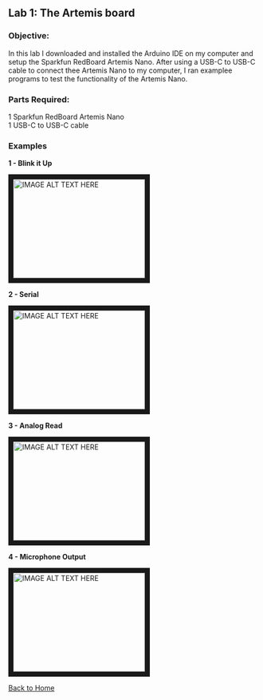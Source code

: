<!-- layout: page
title: "lab1"
permalink: https://matthewy12.github.io/fastrobots/Labs/lab1 -->

## Lab 1: The Artemis board

### Objective:
In this lab I downloaded and installed the Arduino IDE on my computer and setup 
the Sparkfun RedBoard Artemis Nano. After using a  USB-C to USB-C cable to connect 
thee Artemis Nano to my computer, I ran examplee programs to test the functionality 
of the Artemis Nano.

### Parts Required:
1 Sparkfun RedBoard Artemis Nano  <br>
1 USB-C to USB-C cable

### Examples


**1 - Blink it Up**


<a href="http://www.youtube.com/watch?feature=player_embedded&v=wUHbrNhLq_I
" target="_blank"><img src="http://img.youtube.com/vi/wUHbrNhLq_I/0.jpg" 
alt="IMAGE ALT TEXT HERE" width="264" height="198" border="10" /></a>


**2 - Serial**

<a href="http://www.youtube.com/watch?feature=player_embedded&v=J-MSXkMCScc
" target="_blank"><img src="http://img.youtube.com/vi/J-MSXkMCScc/0.jpg" 
alt="IMAGE ALT TEXT HERE" width="264" height="198" border="10" /></a>

**3 - Analog Read**

<a href="http://www.youtube.com/watch?feature=player_embedded&v=KX2a_wdO4iY
" target="_blank"><img src="http://img.youtube.com/vi/KX2a_wdO4iY/0.jpg" 
alt="IMAGE ALT TEXT HERE" width="264" height="198" border="10" /></a>

**4 - Microphone Output**

<a href="http://www.youtube.com/watch?feature=player_embedded&v=PnzEpKTJZ9c
" target="_blank"><img src="http://img.youtube.com/vi/PnzEpKTJZ9c/0.jpg" 
alt="IMAGE ALT TEXT HERE" width="264" height="198" border="10" /></a>

[Back to Home](../fastrobots/index.md)

<!-- https://youtu.be/wUHbrNhLq_I
https://youtu.be/dCXyDWD15iI 
-->

